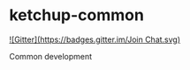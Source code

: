ketchup-common
==============
[![Gitter](https://badges.gitter.im/Join Chat.svg)](https://gitter.im/surgu/ketchup-common?utm_source=badge&utm_medium=badge&utm_campaign=pr-badge)

Common development
